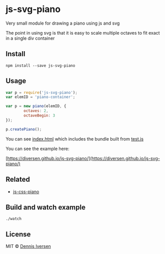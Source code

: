 # js-svg-piano

Very small module for drawing a piano using js and svg

The point in using svg is that it is easy to scale multiple octaves
to fit exact in a single div container

## Install 

    npm install --save js-svg-piano

## Usage

~~~js
var p = require('js-svg-piano');
var elemID = 'piano-container';

var p = new piano(elemID, {
        octaves: 2,
        octaveBegin: 3
});

p.createPiano();
~~~

You can see [index.html](index.html) which includes the bundle built from [test.js](test.js)

You can see the example here: 

[https://diversen.github.io/js-svg-piano/](https://diversen.github.io/js-svg-piano/)

## Related

* [js-css-piano](https://diversen.github.io/js-css-piano/)

## Build and watch example

    ./watch

## License

MIT © [Dennis Iversen](https://github.com/diversen)